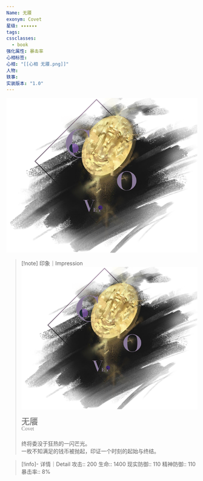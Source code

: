 ```yaml
---
Name: 无餍
exonym: Covet
星级: ✦✦✦✦✦✦
tags: 
cssclasses:
  - book
强化属性: 暴击率
心相标签: 
心相: "[[心相 无餍.png]]"
人物: 
轶事: 
实装版本: "1.0"
---
```

![cover](assets/无餍｜Covet.assets/心相%20无餍.png)

> [!note] 印象｜Impression
> ![心相 无餍|inlL|300](assets/无餍｜Covet.assets/心相%20无餍.png)
> <p style="font-family: '家族宋', sans-serif; font-size: 22px; line-height: 0.75; text-indent: 0;">无餍<br><span style="font-family: serif; font-size: 14px; color: #888888;">Covet</span></p>
> 
> 终将委没于狂热的一闪芒光。  
> 一枚不知满足的钱币被抛起，印证一个时刻的起始与终结。

> [!info]- 详情｜Detail
> 攻击:: 200
> 生命:: 1400
> 现实防御:: 110
> 精神防御:: 110
> 暴击率:: 8%
